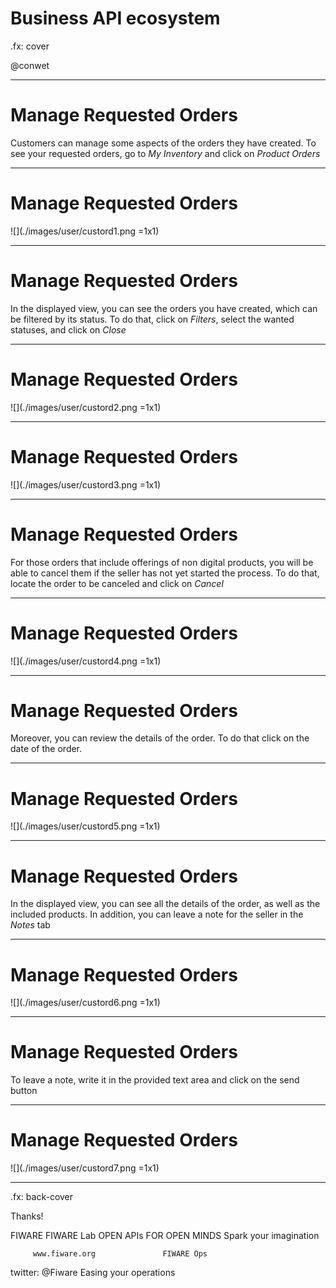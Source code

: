 # Business API ecosystem

.fx: cover

@conwet

---
# Manage Requested Orders


Customers can manage some aspects of the orders they have created. To see your requested orders, go to *My Inventory* and click on *Product Orders*

---
# Manage Requested Orders

![](./images/user/custord1.png =1x1)

---
# Manage Requested Orders

In the displayed view, you can see the orders you have created, which can be filtered by its status. To do that, click on *Filters*, select the wanted statuses, and click on *Close*

---
# Manage Requested Orders

![](./images/user/custord2.png =1x1)

---
# Manage Requested Orders

![](./images/user/custord3.png =1x1)

---
# Manage Requested Orders

For those orders that include offerings of non digital products, you will be able to cancel them if the seller has not yet started the process. To do that, locate the order to be canceled and click on *Cancel*

---
# Manage Requested Orders

![](./images/user/custord4.png =1x1)

---
# Manage Requested Orders

Moreover, you can review the details of the order. To do that click on the date of the order.

---
# Manage Requested Orders

![](./images/user/custord5.png =1x1)

---
# Manage Requested Orders

In the displayed view, you can see all the details of the order, as well as the included products. In addition, you can leave a note for the seller in the *Notes* tab

---
# Manage Requested Orders

![](./images/user/custord6.png =1x1)

---
# Manage Requested Orders

To leave a note, write it in the provided text area and click on the send button

---
# Manage Requested Orders

![](./images/user/custord7.png =1x1)


---

.fx: back-cover

Thanks!

FIWARE                                FIWARE Lab
OPEN APIs FOR OPEN MINDS              Spark your imagination

         www.fiware.org               FIWARE Ops
twitter: @Fiware                      Easing your operations
